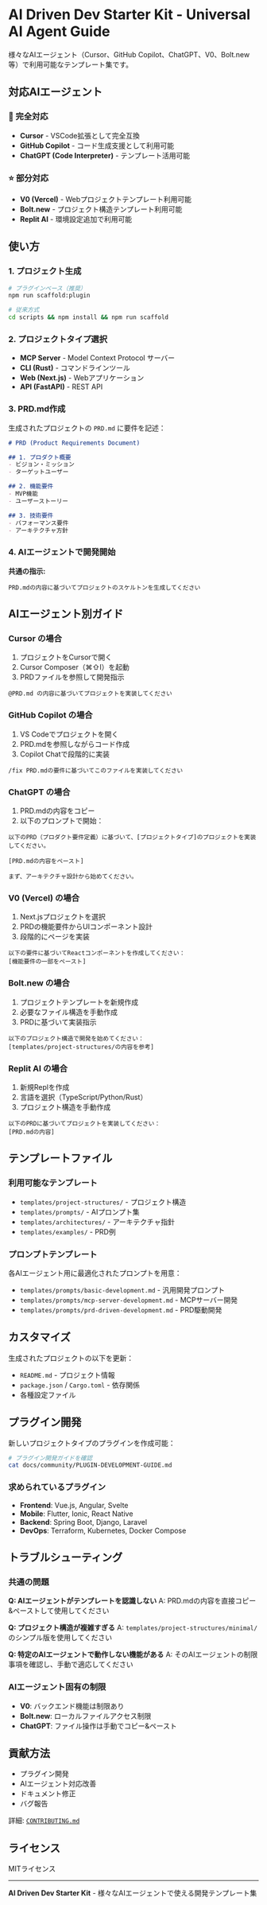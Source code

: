 # AI Driven Dev Starter Kit - Universal AI Agent Guide

様々なAIエージェント（Cursor、GitHub Copilot、ChatGPT、V0、Bolt.new等）で利用可能なテンプレート集です。

## 対応AIエージェント

### 💯 完全対応
- **Cursor** - VSCode拡張として完全互換
- **GitHub Copilot** - コード生成支援として利用可能
- **ChatGPT (Code Interpreter)** - テンプレート活用可能

### ⭐ 部分対応
- **V0 (Vercel)** - Webプロジェクトテンプレート利用可能
- **Bolt.new** - プロジェクト構造テンプレート利用可能
- **Replit AI** - 環境設定追加で利用可能

## 使い方

### 1. プロジェクト生成

```bash
# プラグインベース（推奨）
npm run scaffold:plugin

# 従来方式
cd scripts && npm install && npm run scaffold
```

### 2. プロジェクトタイプ選択

- **MCP Server** - Model Context Protocol サーバー
- **CLI (Rust)** - コマンドラインツール
- **Web (Next.js)** - Webアプリケーション  
- **API (FastAPI)** - REST API

### 3. PRD.md作成

生成されたプロジェクトの `PRD.md` に要件を記述：

```markdown
# PRD (Product Requirements Document)

## 1. プロダクト概要
- ビジョン・ミッション
- ターゲットユーザー

## 2. 機能要件
- MVP機能
- ユーザーストーリー

## 3. 技術要件
- パフォーマンス要件
- アーキテクチャ方針
```

### 4. AIエージェントで開発開始

**共通の指示:**
```
PRD.mdの内容に基づいてプロジェクトのスケルトンを生成してください
```

## AIエージェント別ガイド

### Cursor の場合

1. プロジェクトをCursorで開く
2. Cursor Composer（⌘⇧I）を起動
3. PRDファイルを参照して開発指示

```
@PRD.md の内容に基づいてプロジェクトを実装してください
```

### GitHub Copilot の場合

1. VS Codeでプロジェクトを開く
2. PRD.mdを参照しながらコード作成
3. Copilot Chatで段階的に実装

```
/fix PRD.mdの要件に基づいてこのファイルを実装してください
```

### ChatGPT の場合

1. PRD.mdの内容をコピー
2. 以下のプロンプトで開始：

```
以下のPRD（プロダクト要件定義）に基づいて、[プロジェクトタイプ]のプロジェクトを実装してください。

[PRD.mdの内容をペースト]

まず、アーキテクチャ設計から始めてください。
```

### V0 (Vercel) の場合

1. Next.jsプロジェクトを選択
2. PRDの機能要件からUIコンポーネント設計
3. 段階的にページを実装

```
以下の要件に基づいてReactコンポーネントを作成してください：
[機能要件の一部をペースト]
```

### Bolt.new の場合

1. プロジェクトテンプレートを新規作成
2. 必要なファイル構造を手動作成
3. PRDに基づいて実装指示

```
以下のプロジェクト構造で開発を始めてください：
[templates/project-structures/の内容を参考]
```

### Replit AI の場合

1. 新規Replを作成
2. 言語を選択（TypeScript/Python/Rust）
3. プロジェクト構造を手動作成

```
以下のPRDに基づいてプロジェクトを実装してください：
[PRD.mdの内容]
```

## テンプレートファイル

### 利用可能なテンプレート

- `templates/project-structures/` - プロジェクト構造
- `templates/prompts/` - AIプロンプト集
- `templates/architectures/` - アーキテクチャ指針
- `templates/examples/` - PRD例

### プロンプトテンプレート

各AIエージェント用に最適化されたプロンプトを用意：

- `templates/prompts/basic-development.md` - 汎用開発プロンプト
- `templates/prompts/mcp-server-development.md` - MCPサーバー開発
- `templates/prompts/prd-driven-development.md` - PRD駆動開発

## カスタマイズ

生成されたプロジェクトの以下を更新：

- `README.md` - プロジェクト情報
- `package.json` / `Cargo.toml` - 依存関係
- 各種設定ファイル

## プラグイン開発

新しいプロジェクトタイプのプラグインを作成可能：

```bash
# プラグイン開発ガイドを確認
cat docs/community/PLUGIN-DEVELOPMENT-GUIDE.md
```

### 求められているプラグイン

- **Frontend**: Vue.js, Angular, Svelte
- **Mobile**: Flutter, Ionic, React Native
- **Backend**: Spring Boot, Django, Laravel
- **DevOps**: Terraform, Kubernetes, Docker Compose

## トラブルシューティング

### 共通の問題

**Q: AIエージェントがテンプレートを認識しない**
A: PRD.mdの内容を直接コピー&ペーストして使用してください

**Q: プロジェクト構造が複雑すぎる**
A: `templates/project-structures/minimal/` のシンプル版を使用してください

**Q: 特定のAIエージェントで動作しない機能がある**
A: そのAIエージェントの制限事項を確認し、手動で適応してください

### AIエージェント固有の制限

- **V0**: バックエンド機能は制限あり
- **Bolt.new**: ローカルファイルアクセス制限
- **ChatGPT**: ファイル操作は手動でコピー&ペースト

## 貢献方法

- プラグイン開発
- AIエージェント対応改善
- ドキュメント修正
- バグ報告

詳細: [`CONTRIBUTING.md`](CONTRIBUTING.md)

## ライセンス

MITライセンス

---

**AI Driven Dev Starter Kit** - 様々なAIエージェントで使える開発テンプレート集